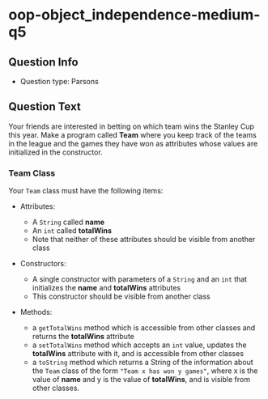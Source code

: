 # oop-object_independence-medium-q5

## Question Info

- Question type: Parsons

## Question Text

Your friends are interested in betting on which team wins the Stanley Cup this year. Make a program called **Team**
where you keep track of the teams in the league and the games they have won as attributes whose values are initialized
in the constructor.

### Team Class

Your `Team` class must have the following items:

- Attributes:
    - A `String` called **name**
    - An `int` called **totalWins**
    - Note that neither of these attributes should be visible from another class

- Constructors:
    - A single constructor with parameters of a `String` and an `int` that initializes the **name** and
      **totalWins** attributes
    - This constructor should be visible from another class

- Methods:
    - a `getTotalWins` method which is accessible from other classes and returns the **totalWins** attribute
    - a `setTotalWins` method which accepts an `int` value, updates the **totalWins** attribute with it,
      and is accessible from other classes
    - a `toString` method which returns a String of the information about the `Team` class of the form
      `"Team x has won y games"`, where x is the value of **name** and y is the value of **totalWins**,
      and is visible from other classes.
